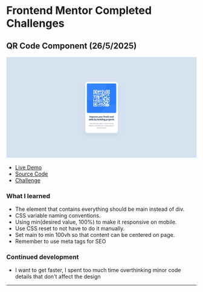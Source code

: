 # Frontend Mentor Completed Challenges

## QR Code Component (26/5/2025)
[![QR Code Component preview](./qr-code-component/preview.png)](https://mihaelshneyderis.github.io/frontend-mentor-challenges/qr-code-component/)

- [Live Demo](https://mihaelshneyderis.github.io/frontend-mentor-challenges/qr-code-component/)
- [Source Code](https://github.com/mihaelshneyderis/frontend-mentor-challenges/tree/main/qr-code-component)
- [Challenge](https://www.frontendmentor.io/challenges/qr-code-component-iux_sIO_H)

### What I learned
- The element that contains everything should be main instead of div.
- CSS variable naming conventions.
- Using min(desired value, 100%) to make it responsive on mobile.
- Use CSS reset to not have to do it manually.
- Set main to min 100vh so that content can be centered on page.
- Remember to use meta tags for SEO
### Continued development
- I want to get faster, I spent too much time overthinking minor code details that don't affect the design
---

<!--
## Challenge Name (Date)
[![Challenge preview](./challenge-folder/preview.png)](https://mihaelshneyderis.github.io/frontend-mentor-challenges/challenge-folder/)
- [Live Demo](https://mihaelshneyderis.github.io/frontend-mentor-challenges/challenge-folder/)
- [Source Code](https://github.com/mihaelshneyderis/frontend-mentor-challenges/tree/main/challenge-folder)
### What I learned
-
### Continued development
-
---
-->
